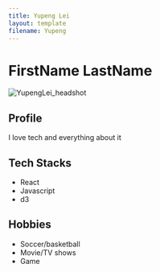 ```yaml
---
title: Yupeng Lei
layout: template
filename: Yupeng
---
```


# FirstName LastName

![YupengLei_headshot](https://user-images.githubusercontent.com/43587241/184902794-7f83b8af-66ac-4291-888b-3ae22cd66039.jpeg)


## Profile

I love tech and everything about it

## Tech Stacks

- React
- Javascript
- d3

## Hobbies

- Soccer/basketball
- Movie/TV shows
- Game
